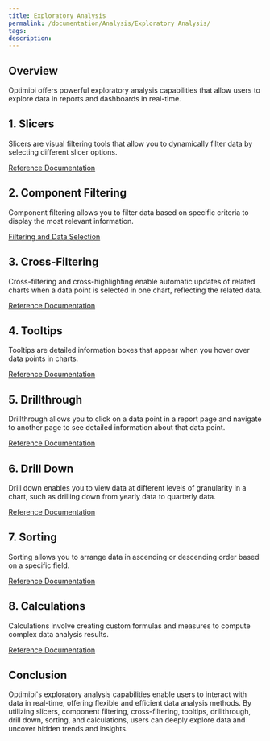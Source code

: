 ```yaml
---
title: Exploratory Analysis 
permalink: /documentation/Analysis/Exploratory Analysis/
tags:
description: 
---
```


## Overview

Optimibi offers powerful exploratory analysis capabilities that allow users to explore data in reports and dashboards in real-time.

## 1. Slicers

Slicers are visual filtering tools that allow you to dynamically filter data by selecting different slicer options.

[Reference Documentation](./10_筛选器.md)

## 2. Component Filtering

Component filtering allows you to filter data based on specific criteria to display the most relevant information.

[Filtering and Data Selection](./20_组件级筛选.md)

## 3. Cross-Filtering

Cross-filtering and cross-highlighting enable automatic updates of related charts when a data point is selected in one chart, reflecting the related data.

[Reference Documentation](./30_交叉筛选.md)

## 4. Tooltips

Tooltips are detailed information boxes that appear when you hover over data points in charts.

[Reference Documentation](./40_图表组件的工具提示.md)

## 5. Drillthrough

Drillthrough allows you to click on a data point in a report page and navigate to another page to see detailed information about that data point.

[Reference Documentation](./60_钻取.md)

## 6. Drill Down

Drill down enables you to view data at different levels of granularity in a chart, such as drilling down from yearly data to quarterly data.

[Reference Documentation](./50_数据下钻.md)

## 7. Sorting

Sorting allows you to arrange data in ascending or descending order based on a specific field.

[Reference Documentation](./70_排序.md)

## 8. Calculations

Calculations involve creating custom formulas and measures to compute complex data analysis results.

[Reference Documentation](./80_计算度量.md)

## Conclusion

Optimibi's exploratory analysis capabilities enable users to interact with data in real-time, offering flexible and efficient data analysis methods. By utilizing slicers, component filtering, cross-filtering, tooltips, drillthrough, drill down, sorting, and calculations, users can deeply explore data and uncover hidden trends and insights.